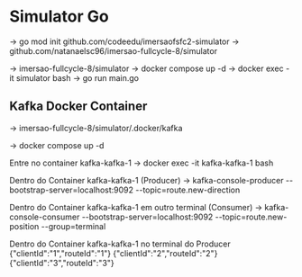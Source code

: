 # Simulator Go

-> go mod init github.com/codeedu/imersaofsfc2-simulator
-> github.com/natanaelsc96/imersao-fullcycle-8/simulator

-> imersao-fullcycle-8/simulator
-> docker compose up -d
-> docker exec -it simulator bash
-> go run main.go

## Kafka Docker Container

-> imersao-fullcycle-8/simulator/.docker/kafka

-> docker compose up -d

Entre no container kafka-kafka-1
-> docker exec -it kafka-kafka-1 bash

Dentro do Container kafka-kafka-1 (Producer)
-> kafka-console-producer --bootstrap-server=localhost:9092 --topic=route.new-direction

Dentro do Container kafka-kafka-1 em outro terminal (Consumer)
-> kafka-console-consumer --bootstrap-server=localhost:9092 --topic=route.new-position --group=terminal

Dentro do Container kafka-kafka-1 no terminal do Producer
{"clientId":"1","routeId":"1"}
{"clientId":"2","routeId":"2"}
{"clientId":"3","routeId":"3"}
